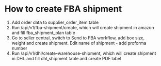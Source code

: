 # How to create FBA shipment
1. Add order data to supplier_order_item table
2. Run /api/v1/fba-shipment/create, which will create shipment in amazon and fill fba_shipment_plan table
3. Go to seller central, switch to Send to FBA workflow, add box size, weight and create shipment. Edit name of shipment - add proforma number 
4. Run /api/v1/dhl/create-warehouse-shipment, which will create shipment in DHL and fill dhl_shipment table and create PDF label
